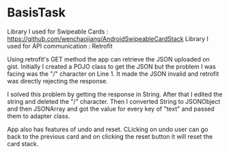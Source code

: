 # BasisTask

Library I used for Swipeable Cards : https://github.com/wenchaojiang/AndroidSwipeableCardStack
Library I used for API communication : Retrofit

Using retrofit's GET method the app can retrieve the JSON uploaded on gist. Initially I created a POJO class to get the JSON but
the problem I was facing was the "/" character on Line 1. It made the JSON invalid and retrofit was directly rejecting the response.

I solved this problem by getting the response in String. After that I edited the string and deleted the "/" character.
Then I converted String to JSONObject and then JSONArray and got the value for every key of "text" and passed them to adapter class.

App also has features of undo and reset. CLicking on undo user can go back to the previous card and on clicking the reset button it will reset the card stack.
